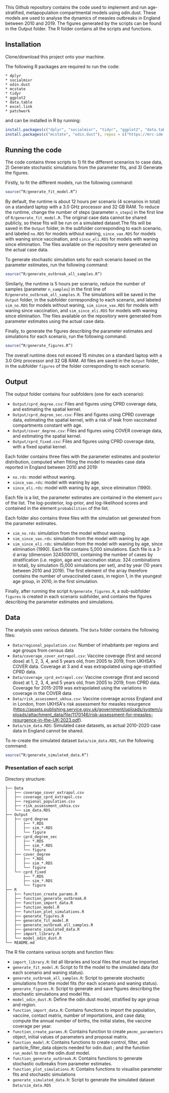 This Github repository contains the code used to implement and run age-stratified, metapopulation compartmental models using odin.dust. These models are used to analyse the dynamics of measles outbreaks in England between 2010 and 2019. The figures generated by the scripts can be found in the Output folder. The R folder contains all the scripts and functions.

## Installation
Clone/download this project onto your machine.

The following R packages are required to run the code:
```
* dplyr
* socialmixr
* odin.dust
* mcstate
* tidyr
* ggplot2
* data.table
* excel.link
* patchwork
```
and can be installed in R by running:
```R
install.packages(c("dplyr", "socialmixr", "tidyr", "ggplot2", "data.table", "excel.link", "patchwork"))
install.packages(c("mcstate", "odin.dust"), repos = c("https://mrc-ide.r-universe.dev", "https://cloud.r-project.org"))
```

## Running the code

The code contains three scripts to 1) fit the different scenarios to case data, 2) Generate stochastic simulations from the parameter fits, and 3) Generate the figures.

Firstly, to fit the different models, run the following command: 
```R
source(“R/generate_fit_model.R”)
```
By default, the runtime is about 12 hours per scenario (4 scenarios in total) on a standard laptop with a 3.0 GHz processor and 32 GB RAM. To reduce the runtime, change the number of steps (parameter `n_steps`) in the first line of  `R/generate_fit_model.R`. The original case data cannot be shared publicly, so these fits will be run on a simulated dataset.The fits will be saved in the `Output` folder, in the subfolder corresponding to each scenario, and labeled `no.RDS` for models without waning, `since_vax.RDS` for models with waning since vaccination, and `since_eli.RDS` for models with waning since elimination. The files available on the repository were generated on the actual case data.

To generate stochastic simulation sets for each scenario based on the parameter estimates, run the following command:
```R
source(“R/generate_outbreak_all_samples.R”)
```
Similarly, the runtime is 5 hours per scenario, reduce the number of samples (parameter `n_samples`) in the first line of `R/generate_outbreak_all_samples.R`. The simulations will be saved in the `Output` folder, in the subfolder corresponding to each scenario, and labeled `sim_no.RDS` for models without waning, `sim_since_vax.RDS` for models with waning since vaccination, and `sim_since_eli.RDS` for models with waning since elimination. The files available on the repository were generated from parameter estimates using the actual case data.

Finally, to generate the figures describing the parameter estimates and simulations for each scenario, run the following command:
```R
source(“R/generate_figures.R”)
```
The overall runtime does not exceed 15 minutes on a standard laptop with a 3.0 GHz processor and 32 GB RAM. All files are saved in the `Output` folder, in the subfolder `figures` of the folder corresponding to each scenario.

## Output

The output folder contains four subfolders (one for each scenario):
* `Output/cprd_degree.csv`: Files and figures using CPRD coverage data, and estimating the spatial kernel.
* `Output/cprd_degree_sec.csv`: Files and figures using CPRD coverage data, estimating the spatial kernel, with a risk of leak from vaccinated compartments constant with age.
* `Output/cover_degree.csv`: Files and figures using COVER coverage data, and estimating the spatial kernel.
* `Output/cprd_fixed.csv`: Files and figures using CPRD coverage data, with a fixed spatial kernel.

Each folder contains three files with the parameter estimates and posterior distribution, computed when fitting the model to measles case data reported in England between 2010 and 2019:
* `no.rds`: model without waning.
* `since_vax.rds`: model with waning by age.
* `since_eli.rds`: model with waning by age, since elimination (1990).

Each file is a list, the parameter estimates are contained in the element `pars` of the list. The log-posterior, log-prior, and log-likelihood scores and contained in the element `probabilities` of the list.

Each folder also contains three files with the simulation set generated from the parameter estimates. 
* `sim_no.rds`: simulation from the model without waning.
* `sim_since_vax.rds`: simulation from the model with waning by age.
* `sim_since_eli.rds`: simulation from the model with waning by age, since elimination (1990).
Each file contains 5,000 simulations. Each file is a 3-d array (dimension 324*5000*10), containing the number of cases by stratification (i.e. region, age and vaccination status: 324 combinations in total), by simulation (5,000 simulations per set), and by year (10 years between 2010 and 2019). The first element of the array therefore contains the number of unvaccinated cases, in region 1, in the youngest age group, in 2010, in the first simulation. 

Finally, after running the script `R/generate_figures.R`, a sub-subfolder `figures` is created in each scenario subfolder, and contains the figures describing the parameter estimates and simulations.

## Data

The analysis uses various datasets. The `Data` folder contains the following files:
* `Data/regional_population.csv`: Number of inhabitants per regions and age groups from census data
* `Data/coverage_cover_extrapol.csv`: Vaccine coverage (first and second dose) at 1, 2, 3, 4, and 5 years old, from 2005 to 2019, from UKHSA's COVER data. Coverage at 3 and 4 was extrapolated using age-stratified CPRD data.
* `Data/coverage_cprd_extrapol.csv`: Vaccine coverage (first and second dose) at 1, 2, 3, 4, and 5 years old, from 2005 to 2019, from CPRD data. Coverage for 2015-2019 was extrapolated using the variations in coverage in the COVER data
* `Data/risk_assessment_ukhsa.csv`: Vaccine coverage across England and in London, from UKHSA's risk assessment for measles resurgence (https://assets.publishing.service.gov.uk/government/uploads/system/uploads/attachment_data/file/1170146/risk-assessment-for-measles-resurgence-in-the-UK-2023.pdf).
* `Data/sim_data.RDS`: Simulated case datasets, as actual 2010-2020 case data in England cannot be shared. 

To re-create the simulated dataset `Data/sim_data.RDS`, run the following command:
```R
source(“R/generate_simulated_data.R”)
```


### Presentation of each script

Directory structure:
```
├── Data
│   ├── coverage_cover_extrapol.csv
│   ├── coverage_cprd_extrapol.csv
│   ├── regional_population.csv
│   ├── risk_assessment_ukhsa.csv
│   └── sim_data.RDS
├── Output
│   ├── cprd_degree
│   │   ├── *.RDS
│   │   ├── sim_*.RDS
│   │   └── figure
│   ├── cprd_degree_sec
│   │   ├── *.RDS
│   │   ├── sim_*.RDS
│   │   └── figure
│   ├── cover_degree
│   │   ├── *.RDS
│   │   ├── sim_*.RDS
│   │   └── figure
│   └── cprd_fixed
│       ├── *.RDS
│       ├── sim_*.RDS
│       └── figure
├── R
│   ├── function_create_params.R
│   ├── function_generate_outbreak.R
│   ├── function_import_data.R
│   ├── function_model.R
│   ├── function_plot_simulations.R
│   ├── generate_figures.R
│   ├── generate_fit_model.R
│   ├── generate_outbreak_all_samples.R
│   ├── generate_simulated_data.R
│   ├── import_library.R
│   └── model_odin_dust.R
└── README.md
```

The R file contains various scripts and function files:

* `import_library.R`: list all libraries and local files that must be imported.
* `generate_fit_model.R`: Script to fit the model to the simulated data (for each scenario and waning status).
* `generate_outbreak_all_samples.R`: Script to generate stochastic simulations from the model fits (for each scenario and waning status).
* `generate_figures.R`: Script to generate and save figures describing the stochastic simulations and model fits.
* `model_odin_dust.R`: Define the odin.dust model, stratified by age group and region.
* `function_import_data.R`: Contains functions to import the population, vaccine, contact matrix, number of importations, and case data; compute the annual number of births, the initial states, the vaccine coverage per year. 
* `function_create_params.R`:  Contains function to create `pmcmc_parameters` object, initial values of parameters and proposal matrix.
* `function_model.R`: Contains functions to create control, filter, and particle_filter_data objects needed for odin.dust ; and the function `run_model` to run the odin.dust model.
* `function_generate_outbreak.R`: Contains functions to generate stochastic outbreaks from parameter estimates. 
* `function_plot_simulations.R`: Contains functions to visualise parameter fits and stochastic simulations
* `generate_simulated_data.R`: Script to generate the simulated dataset `Data/sim_data.RDS`

